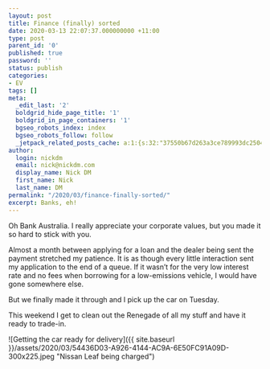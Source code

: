 ```yaml
---
layout: post
title: Finance (finally) sorted
date: 2020-03-13 22:07:37.000000000 +11:00
type: post
parent_id: '0'
published: true
password: ''
status: publish
categories:
- EV
tags: []
meta:
  _edit_last: '2'
  boldgrid_hide_page_title: '1'
  boldgrid_in_page_containers: '1'
  bgseo_robots_index: index
  bgseo_robots_follow: follow
  _jetpack_related_posts_cache: a:1:{s:32:"37550b67d263a3ce789993dc25046c5f";a:2:{s:7:"expires";i:1670954571;s:7:"payload";a:0:{}}}
author:
  login: nickdm
  email: nick@nickdm.com
  display_name: Nick DM
  first_name: Nick
  last_name: DM
permalink: "/2020/03/finance-finally-sorted/"
excerpt: Banks, eh!
---
```

Oh Bank Australia. I really appreciate your corporate values, but you made it so hard to stick with you.

Almost a month between applying for a loan and the dealer being sent the payment stretched my patience. It is as though every little interaction sent my application to the end of a queue. If it wasn’t for the very low interest rate and no fees when borrowing for a low-emissions vehicle, I would have gone somewhere else.

But we finally made it through and I pick up the car on Tuesday.

This weekend I get to clean out the Renegade of all my stuff and have it ready to trade-in.

![Getting the car ready for delivery]({{ site.baseurl }}/assets/2020/03/54436D03-A926-4144-AC9A-6E50FC91A09D-300x225.jpeg "Nissan Leaf being charged")
